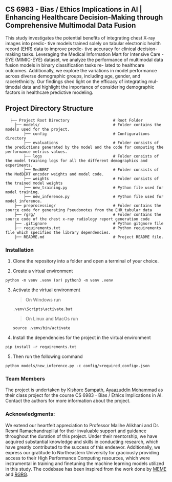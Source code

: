 ## CS 6983 - Bias / Ethics Implications in AI | Enhancing Healthcare Decision-Making through Comprehensive Multimodal Data Fusion

This study investigates the potential benefits
of integrating chest X-ray images into predic-
tive models trained solely on tabular electronic
health record (EHR) data to improve predic-
tive accuracy for clinical decision-making tasks.
Leveraging the Medical Information Mart for
Intensive Care - EYE (MIMIC-EYE) dataset,
we analyze the performance of multimodal data
fusion models in binary classification tasks re-
lated to healthcare outcomes. Additionally, we
explore the variations in model performance
across diverse demographic groups, including
age, gender, and race/ethnicity. Our findings
shed light on the efficacy of integrating mul-
timodal data and highlight the importance of
considering demographic factors in healthcare
predictive modeling.

## Project Directory Structure

```
  ├── Project Root Directory                   # Root Folder
    ├── models/                                # Folder contains the models used for the project.
        ├── config                             # Configurations directory
        ├── evaluations                        # Folder consists of the predictions generated by the model and the code for computing the performance metrics values.
        ├── logs                               # Folder consists of the model training logs for all the different demographics and experiments.
        ├── MedBERT                            # Folder consists of the MedBERT encoder weights and model code.
        ├── weights                            # Folder consists of the trained model weights
        ├── new_training.py                    # Python file used for model training.
        ├── new_inference.py                   # Python file used for model inference.
    ├── preprocessing/                         # Folder contains the source code for generating Pseudonotes from the EHR tabular data
    ├── rgrg/                                  # Folder contains the source code of the chest x-ray radiology report generation code
    ├── .gitignore                             # Python gitgnore file
    ├── requirements.txt                       # Python requirements file which specifies the library dependencies.
    ├── README.md                              # Project README file.
```

### Installation


1. Clone the repository into a folder and open a terminal of your choice.

2. Create a virtual environment
```
python -m venv .venv (or) python3 -m venv .venv
```

3. Activate the virtual environment

   > On Windows run
   ```
   .venv\Scripts\activate.bat
   ```
   
   > On Linux and MacOs run
   ```
   source .venv/bin/activate
   ```
   
4. Install the dependencies for the project in the virtual environment
```
pip install -r requirements.txt
```
   
5. Then run the following command
```
python models/new_inference.py -c config/<required_config>.json
```

### Team Members

The project is undertaken by [Kishore Sampath](mailto:sampath.ki@northeastern.edu), [Ayaazuddin Mohammad](mailto:mohammad.ay@northeastern.edu) as their class project for the course CS 6983 - Bias / Ethics Implications in AI. Contact the authors for more information about the project.

### Acknowledgments:

We extend our heartfelt appreciation to Professor Malihe Alikhani and Dr. Resmi Ramachandrapillai for their invaluable support and guidance throughout the duration of this project. Under their mentorship, we have acquired substantial knowledge and skills in conducting research, which have greatly contributed to the success of this endeavor. Additionally, we express our gratitude to Northeastern University for graciously providing access to their High Performance Computing resources, which were instrumental in training and finetuning the machine learning models utilized in this study. The codebase has been inspired from the work done by [MEME](https://github.com/Simonlee711/MEME) and [RGRG](https://github.com/ttanida/rgrg).